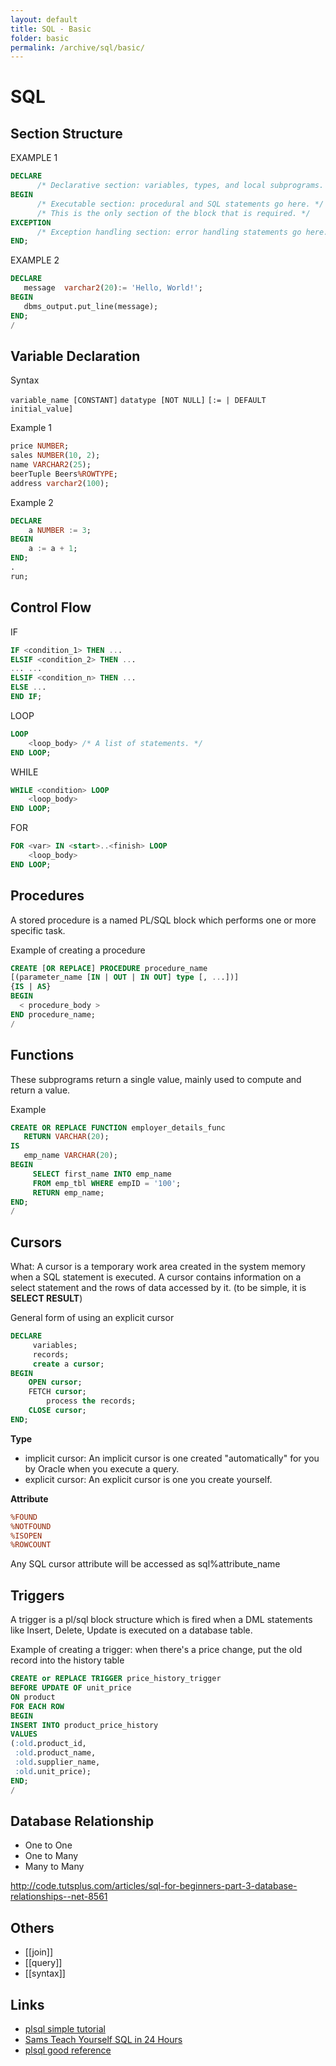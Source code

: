 ```yaml
---
layout: default
title: SQL - Basic
folder: basic
permalink: /archive/sql/basic/
---
```



# SQL

## Section Structure

EXAMPLE 1

~~~ sql
DECLARE
      /* Declarative section: variables, types, and local subprograms. */
BEGIN
      /* Executable section: procedural and SQL statements go here. */
      /* This is the only section of the block that is required. */
EXCEPTION
      /* Exception handling section: error handling statements go here. */
END;
~~~

EXAMPLE 2

~~~ sql
DECLARE
   message  varchar2(20):= 'Hello, World!';
BEGIN
   dbms_output.put_line(message);
END;
/
~~~

## Variable Declaration

Syntax

`variable_name [CONSTANT]` `datatype [NOT NULL]` `[:= | DEFAULT initial_value]`

Example 1

~~~ sql
price NUMBER;
sales NUMBER(10, 2);
name VARCHAR2(25);
beerTuple Beers%ROWTYPE;
address varchar2(100);
~~~

Example 2

~~~ sql
DECLARE
    a NUMBER := 3;
BEGIN
    a := a + 1;
END;
.
run;
~~~

##  Control Flow

IF

~~~ sql
IF <condition_1> THEN ...
ELSIF <condition_2> THEN ...
... ...
ELSIF <condition_n> THEN ...
ELSE ...
END IF;
~~~

LOOP

~~~ sql
LOOP
    <loop_body> /* A list of statements. */
END LOOP;
~~~

WHILE

~~~ sql
WHILE <condition> LOOP
    <loop_body>
END LOOP;
~~~

FOR

~~~ sql
FOR <var> IN <start>..<finish> LOOP
    <loop_body>
END LOOP;
~~~

## Procedures

A stored procedure is a named PL/SQL block which performs one or more specific task.

Example of creating a procedure

~~~ sql
CREATE [OR REPLACE] PROCEDURE procedure_name
[(parameter_name [IN | OUT | IN OUT] type [, ...])]
{IS | AS}
BEGIN
  < procedure_body >
END procedure_name;
/
~~~

## Functions

These subprograms return a single value, mainly used to compute and return a value.

Example

~~~ sql
CREATE OR REPLACE FUNCTION employer_details_func
   RETURN VARCHAR(20);
IS
   emp_name VARCHAR(20);
BEGIN
	 SELECT first_name INTO emp_name
	 FROM emp_tbl WHERE empID = '100';
	 RETURN emp_name;
END;
/
~~~

## Cursors

What: A cursor is a temporary work area created in the system memory when a SQL statement is executed. 
A cursor contains information on a select statement and the rows of data accessed by it. (to be simple, it is **SELECT RESULT**)

General form of using an explicit cursor

~~~ sql
DECLARE
	 variables;
	 records;
	 create a cursor;
BEGIN
	OPEN cursor;
	FETCH cursor;
		process the records;
	CLOSE cursor;
END;
~~~

**Type**

- implicit cursor: An implicit cursor is one created "automatically" for you by Oracle when you execute a query.
- explicit cursor: An explicit cursor is one you create yourself.

**Attribute**

~~~ sql
%FOUND
%NOTFOUND
%ISOPEN
%ROWCOUNT
~~~

Any SQL cursor attribute will be accessed as sql%attribute_name

## Triggers

A trigger is a pl/sql block structure which is fired when a DML statements like Insert, Delete, Update is executed on a database table.

Example of creating a trigger: when there's a price change, put the old record into the history table

~~~ sql
CREATE or REPLACE TRIGGER price_history_trigger
BEFORE UPDATE OF unit_price
ON product
FOR EACH ROW
BEGIN
INSERT INTO product_price_history
VALUES
(:old.product_id,
 :old.product_name,
 :old.supplier_name,
 :old.unit_price);
END;
/
~~~

## Database Relationship

- One to One
- One to Many
- Many to Many

http://code.tutsplus.com/articles/sql-for-beginners-part-3-database-relationships--net-8561

## Others
- [[join]]
- [[query]]
- [[syntax]]

## Links

- [plsql simple tutorial](http://plsql-tutorial.com/)
- [Sams Teach Yourself SQL in 24 Hours](http://www.informit.com/library/library.aspx?b=STY_Sql_24hours)
- [plsql good reference](http://www.techonthenet.com/oracle/index.php)
